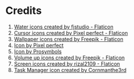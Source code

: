 # Credits

1. <a href="https://www.flaticon.com/free-icons/water" title="water icons">Water icons created by fjstudio - Flaticon</a>
1. <a href="https://www.flaticon.com/free-icons/cursor" title="cursor icons">Cursor icons created by Pixel perfect - Flaticon</a>
1. <a href="https://www.flaticon.com/free-icons/wallpaper" title="wallpaper icons">Wallpaper icons created by Freepik - Flaticon</a>
1. <a href="https://www.freepik.com/search?color=multicolor&format=search&last_filter=color&last_value=multicolor&query=fn&type=icon">Icon by Pixel perfect</a>
1. <a href="https://www.freepik.com/search?format=search&icon_color=multicolor&last_filter=query&last_value=tool&query=tool&type=icon">Icon by Prosymbols</a>
1. <a href="https://www.flaticon.com/free-icons/volume-up" title="volume up icons">Volume up icons created by Freepik - Flaticon</a>
1. <a href="https://www.flaticon.com/free-icons/screen" title="screen icons">Screen icons created by rizal2109 - Flaticon</a>
1. <a href="https://icon-icons.com/icon/task-manager/17762" title="task manager icon">Task Manager icon created by Cornmanthe3rd</a>
